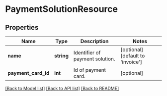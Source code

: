 # PaymentSolutionResource

## Properties
Name | Type | Description | Notes
------------ | ------------- | ------------- | -------------
**name** | **string** | Identifier of payment solution. | [optional] [default to 'invoice']
**payment_card_id** | **int** | Id of payment card. | [optional] 

[[Back to Model list]](../README.md#documentation-for-models) [[Back to API list]](../README.md#documentation-for-api-endpoints) [[Back to README]](../README.md)


